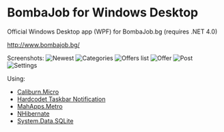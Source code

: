 ﻿# BombaJob for Windows Desktop

Official Windows Desktop app (WPF) for BombaJob.bg
(requires .NET 4.0)

http://www.bombajob.bg/

Screenshots:
![Newest](http://supudo.net/screens/bombajob-wpf/1.png)
![Categories](http://supudo.net/screens/bombajob-wpf/2.png)
![Offers list](http://supudo.net/screens/bombajob-wpf/3.png)
![Offer](http://supudo.net/screens/bombajob-wpf/4.png)
![Post](http://supudo.net/screens/bombajob-wpf/5.png)
![Settings](http://supudo.net/screens/bombajob-wpf/6.png)

Using:

+ [Caliburn.Micro](http://caliburnmicro.codeplex.com/)
+ [Hardcodet Taskbar Notification](http://www.hardcodet.net/projects/wpf-notifyicon)
+ [MahApps.Metro](http://mahapps.com/MahApps.Metro/)
+ [NHibernate](http://nhforge.org/)
+ [System.Data.SQLite](http://system.data.sqlite.org/)